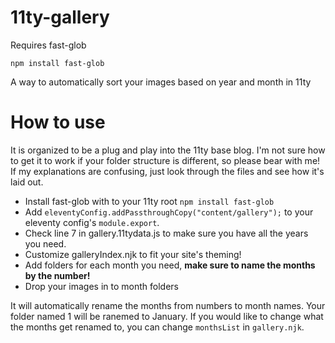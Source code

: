 # 11ty-gallery

Requires fast-glob

`npm install fast-glob`

A way to automatically sort your images based on year and month in 11ty

# How to use

It is organized to be a plug and play into the 11ty base blog. I'm not sure how to get it to work if your folder structure is different, so please bear with me! If my explanations are confusing, just look through the files and see how it's laid out.

- Install fast-glob with to your 11ty root `npm install fast-glob`
- Add `eleventyConfig.addPassthroughCopy("content/gallery");` to your eleventy config's `module.export`.
- Check line 7 in gallery.11tydata.js to make sure you have all the years you need.
- Customize galleryIndex.njk to fit your site's theming!
- Add folders for each month you need, **make sure to name the months by the number!**
- Drop your images in to month folders

It will automatically rename the months from numbers to month names. Your folder named 1 will be ranemed to January.
If you would like to change what the months get renamed to, you can change `monthsList` in `gallery.njk`.
